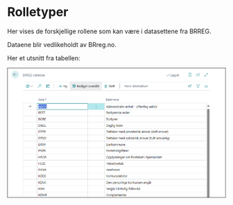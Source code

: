 # Rolletyper

Her vises de forskjellige rollene som kan være i datasettene fra BRREG.

Dataene blir vedlikeholdt av BRreg.no.

Her et utsnitt fra tabellen:

![Status Rolletyper](../media/brreg-page-rolletype.png)
